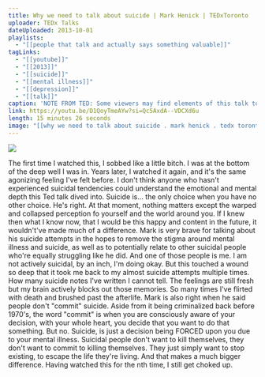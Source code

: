 ```yaml
---
title: Why we need to talk about suicide | Mark Henick | TEDxToronto
uploader: TEDx Talks
dateUploaded: 2013-10-01
playlists:
  - "[[people that talk and actually says something valuable]]"
tagLinks:
  - "[[youtube]]"
  - "[[2013]]"
  - "[[suicide]]"
  - "[[mental illness]]"
  - "[[depression]]"
  - "[[talk]]"
caption: 'NOTE FROM TED: Some viewers may find elements of this talk to be distressing. TEDx events are independently organized by volunteers. The guidelines we give TEDx organizers are described in more detail here: http://storage.ted.com/tedx/manuals/tedx_content_guidelines.pdf The fifth annual TEDxToronto conference took place on September 26, 2013 at The Royal Conservatory of Music. For our 2013 TEDxToronto Conference, all talks, performances and demos were rooted in our selected theme, "The Choices We Make." About the Speaker: Mark Henick is a mental health advocate. Informed by his direct experience with this aspect of the health care system, Mark has authored commentaries on issues relating to mental health for major newspapers across Canada and the U.S. His undergraduate degree is in Psychology and Philosophy, with a graduate degree in Child Development. At 22, he served as the youngest President of a provincial Canadian Mental Health Association division in history. He is the youngest member of the board of directors for the Mental Health Commission of Canada. For more information visit www.tedxtoronto.com In the spirit of ideas worth spreading, TEDx is a program of local, self-organized events that bring people together to share a TED-like experience. At a TEDx event, TEDTalks video and live speakers combine to spark deep discussion and connection in a small group. These local, self-organized events are branded TEDx, where x = independently organized TED event. The TED Conference provides general guidance for the TEDx program, but individual TEDx events are self-organized.* (*Subject to certain rules and regulations)'
link: https://youtu.be/D1QoyTmeAYw?si=Qc5AxdA--VDCXd6u
length: 15 minutes 26 seconds
image: "[[why we need to talk about suicide . mark henick . tedx toronto.jpg]]"
---
```

![](https://m.youtube.com/watch?v=D1QoyTmeAYw)

The first time I watched this, I sobbed like a little bitch. I was at the bottom of the deep well I was in. Years later, I watched it again, and it's the same agonizing feeling I've felt before. I don't think anyone who hasn't experienced suicidal tendencies could understand the emotional and mental depth this Ted talk dived into. Suicide is... the only choice when you have no other choice. He's right. At that moment, nothing matters except the warped and collapsed perception fo yourself and the world around you. If I knew then what I know now, that I would be this happy and content in the future, it wouldn't've made much of a difference. Mark is very brave for talking about his suicide attempts in the hopes to remove the stigma around mental illness and suicide, as well as to potentially relate to other suicidal people who're equally struggling like he did. And one of those people is me. I am not actively suicidal, by an inch, I'm doing okay. But this touched a wound so deep that it took me back to my almost suicide attempts multiple times. How many suicide notes I've written I cannot tell. The feelings are still fresh but my brain actively blocks out those memories. So many times I've flirted with death and brushed past the afterlife. Mark is also right when he said people don't "commit" suicide. Aside from it being criminalized back before 1970's, the word "commit" is when you are consciously aware of your decision, with your whole heart, you decide that you want to do that something. But no. Suicide, is just a decision being FORCED upon you due to your mental illness. Suicidal people don't want to kill themselves, they don't want to commit to killing themselves. They just simply want to stop existing, to escape the life they're living. And that makes a much bigger difference. Having watched this for the nth time, I still get choked up. 
